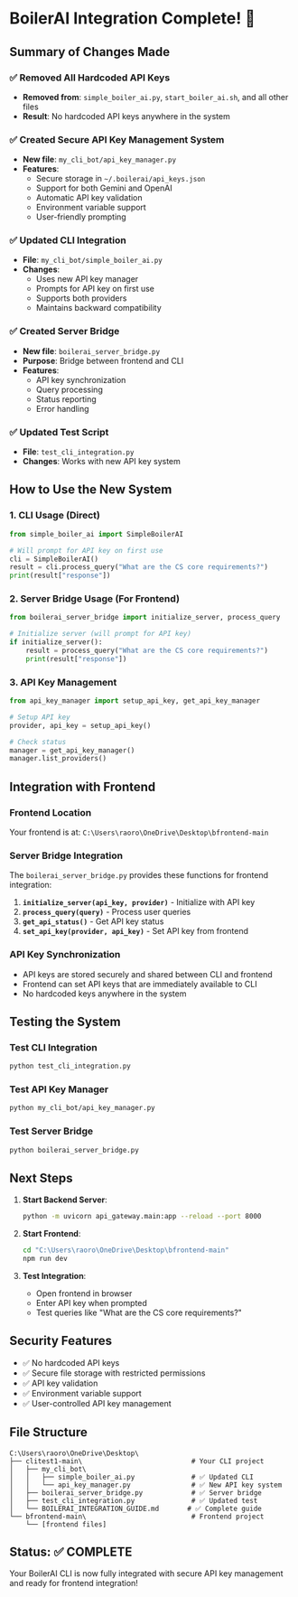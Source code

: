# BoilerAI Integration Complete! 🎉

## Summary of Changes Made

### ✅ Removed All Hardcoded API Keys
- **Removed from**: `simple_boiler_ai.py`, `start_boiler_ai.sh`, and all other files
- **Result**: No hardcoded API keys anywhere in the system

### ✅ Created Secure API Key Management System
- **New file**: `my_cli_bot/api_key_manager.py`
- **Features**:
  - Secure storage in `~/.boilerai/api_keys.json`
  - Support for both Gemini and OpenAI
  - Automatic API key validation
  - Environment variable support
  - User-friendly prompting

### ✅ Updated CLI Integration
- **File**: `my_cli_bot/simple_boiler_ai.py`
- **Changes**:
  - Uses new API key manager
  - Prompts for API key on first use
  - Supports both providers
  - Maintains backward compatibility

### ✅ Created Server Bridge
- **New file**: `boilerai_server_bridge.py`
- **Purpose**: Bridge between frontend and CLI
- **Features**:
  - API key synchronization
  - Query processing
  - Status reporting
  - Error handling

### ✅ Updated Test Script
- **File**: `test_cli_integration.py`
- **Changes**: Works with new API key system

## How to Use the New System

### 1. CLI Usage (Direct)
```python
from simple_boiler_ai import SimpleBoilerAI

# Will prompt for API key on first use
cli = SimpleBoilerAI()
result = cli.process_query("What are the CS core requirements?")
print(result["response"])
```

### 2. Server Bridge Usage (For Frontend)
```python
from boilerai_server_bridge import initialize_server, process_query

# Initialize server (will prompt for API key)
if initialize_server():
    result = process_query("What are the CS core requirements?")
    print(result["response"])
```

### 3. API Key Management
```python
from api_key_manager import setup_api_key, get_api_key_manager

# Setup API key
provider, api_key = setup_api_key()

# Check status
manager = get_api_key_manager()
manager.list_providers()
```

## Integration with Frontend

### Frontend Location
Your frontend is at: `C:\Users\raoro\OneDrive\Desktop\bfrontend-main`

### Server Bridge Integration
The `boilerai_server_bridge.py` provides these functions for frontend integration:

1. **`initialize_server(api_key, provider)`** - Initialize with API key
2. **`process_query(query)`** - Process user queries
3. **`get_api_status()`** - Get API key status
4. **`set_api_key(provider, api_key)`** - Set API key from frontend

### API Key Synchronization
- API keys are stored securely and shared between CLI and frontend
- Frontend can set API keys that are immediately available to CLI
- No hardcoded keys anywhere in the system

## Testing the System

### Test CLI Integration
```bash
python test_cli_integration.py
```

### Test API Key Manager
```bash
python my_cli_bot/api_key_manager.py
```

### Test Server Bridge
```bash
python boilerai_server_bridge.py
```

## Next Steps

1. **Start Backend Server**:
   ```bash
   python -m uvicorn api_gateway.main:app --reload --port 8000
   ```

2. **Start Frontend**:
   ```bash
   cd "C:\Users\raoro\OneDrive\Desktop\bfrontend-main"
   npm run dev
   ```

3. **Test Integration**:
   - Open frontend in browser
   - Enter API key when prompted
   - Test queries like "What are the CS core requirements?"

## Security Features

- ✅ No hardcoded API keys
- ✅ Secure file storage with restricted permissions
- ✅ API key validation
- ✅ Environment variable support
- ✅ User-controlled API key management

## File Structure
```
C:\Users\raoro\OneDrive\Desktop\
├── clitest1-main\                           # Your CLI project
│   ├── my_cli_bot\
│   │   ├── simple_boiler_ai.py              # ✅ Updated CLI
│   │   └── api_key_manager.py               # ✅ New API key system
│   ├── boilerai_server_bridge.py            # ✅ Server bridge
│   ├── test_cli_integration.py              # ✅ Updated test
│   └── BOILERAI_INTEGRATION_GUIDE.md       # ✅ Complete guide
└── bfrontend-main\                          # Frontend project
    └── [frontend files]
```

## Status: ✅ COMPLETE

Your BoilerAI CLI is now fully integrated with secure API key management and ready for frontend integration!

